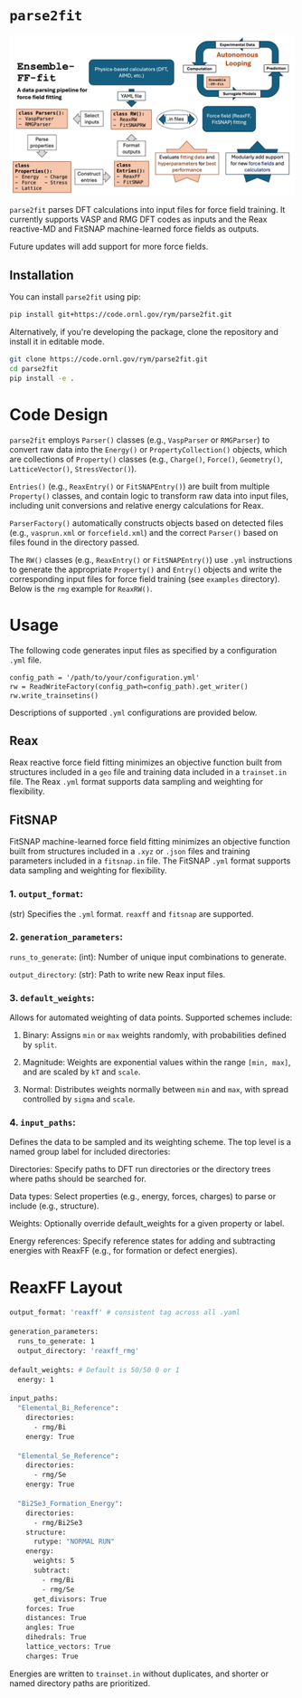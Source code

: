 # `parse2fit`

![alt text](Ensemble-FF-Fit.jpg?raw=true)

`parse2fit` parses DFT calculations into input files for force field training. It currently supports VASP and RMG DFT codes as inputs and the Reax reactive-MD and FitSNAP machine-learned force fields as outputs.

Future updates will add support for more force fields. 

## Installation
You can install `parse2fit` using pip:

```bash
pip install git+https://code.ornl.gov/rym/parse2fit.git
```

Alternatively, if you're developing the package, clone the repository and install it in editable mode. 

```bash
git clone https://code.ornl.gov/rym/parse2fit.git
cd parse2fit
pip install -e .
```

# Code Design

`parse2fit` employs `Parser()` classes (e.g., `VaspParser` or `RMGParser`) to convert raw data into the `Energy()` or `PropertyCollection()` objects,  which are collections of `Property()` classes (e.g., `Charge()`, `Force()`, `Geometry()`, `LatticeVector()`, `StressVector()`). 

`Entries()` (e.g., `ReaxEntry()` or `FitSNAPEntry()`) are built from multiple `Property()` classes, and contain logic to transform raw data into input files, including unit conversions and relative energy calculations for Reax.   

`ParserFactory()` automatically constructs objects based on detected files (e.g., `vasprun.xml` or `forcefield.xml`) and the correct `Parser()` based on files found in the directory passed. 

The `RW()` classes (e.g., `ReaxEntry()` or `FitSNAPEntry()`) use `.yml` instructions to generate the appropriate `Property()` and `Entry()` objects and write the corresponding input files for force field training (see `examples` directory). Below is the `rmg` example for `ReaxRW()`. 

# Usage
The following code generates input files as specified by a configuration `.yml` file.

    config_path = '/path/to/your/configuration.yml'
    rw = ReadWriteFactory(config_path=config_path).get_writer()
    rw.write_trainsetins()

Descriptions of supported `.yml` configurations are provided below. 

## Reax

Reax reactive force field fitting minimizes an objective function built from structures included in a `geo` file and training data included in a `trainset.in` file. The Reax `.yml` format supports data sampling and weighting for flexibility.

## FitSNAP

FitSNAP machine-learned force field fitting minimizes an objective function built from structures included in a `.xyz` or `.json` files and training parameters included in a `fitsnap.in` file. The FitSNAP `.yml` format supports data sampling and weighting for flexibility.

### 1. `output_format`:

(str) Specifies the `.yml` format. `reaxff` and `fitsnap` are supported.

### 2. `generation_parameters`:
    
`runs_to_generate`: (int): Number of unique input combinations to generate.

`output_directory`: (str): Path to write new Reax input files. 

### 3. `default_weights`:

Allows for automated weighting of data points. Supported schemes include:

1. Binary: Assigns `min` or `max` weights randomly, with probabilities defined by `split`.

2. Magnitude: Weights are exponential values within the range `[min, max]`, and are scaled by `kT` and `scale`.

3. Normal: Distributes weights normally between `min` and `max`, with spread controlled by `sigma` and `scale`.

### 4. `input_paths`:

Defines the data to be sampled and its weighting scheme. The top level is a named group label for included directories:

Directories: Specify paths to DFT run directories or the directory trees where paths should be searched for.

Data types: Select properties (e.g., energy, forces, charges) to parse or include (e.g., structure).

Weights: Optionally override default_weights for a given property or label.

Energy references: Specify reference states for adding and subtracting energies with ReaxFF (e.g., for formation or defect energies).

# ReaxFF Layout

```bash
output_format: 'reaxff' # consistent tag across all .yaml

generation_parameters:
  runs_to_generate: 1
  output_directory: 'reaxff_rmg'

default_weights: # Default is 50/50 0 or 1
  energy: 1

input_paths:
  "Elemental_Bi_Reference":
    directories:
      - rmg/Bi
    energy: True

  "Elemental_Se_Reference":
    directories:
      - rmg/Se
    energy: True

  "Bi2Se3_Formation_Energy":
    directories:
      - rmg/Bi2Se3
    structure:
      rutype: "NORMAL RUN"
    energy:
      weights: 5
      subtract:
        - rmg/Bi
        - rmg/Se
      get_divisors: True
    forces: True
    distances: True
    angles: True
    dihedrals: True
    lattice_vectors: True
    charges: True
```

Energies are written to `trainset.in` without duplicates, and shorter or named directory paths are prioritized.



